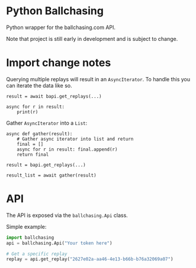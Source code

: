 # Python Ballchasing
Python wrapper for the ballchasing.com API. 

Note that project is still early in development and is subject to change.

# Import change notes

Querying multiple replays will result in an `AsyncIterator`. To handle this you can iterate the data like so.

```
result = await bapi.get_replays(...)

async for r in result:
    print(r)
```

Gather `AsyncIterator` into a `List`:

```
async def gather(result):
    # Gather async iterator into list and return
    final = []
    async for r in result: final.append(r)
    return final

result = bapi.get_replays(...)

result_list = await gather(result)
```


# API
The API is exposed via the `ballchasing.Api` class.

Simple example:
```python
import ballchasing
api = ballchasing.Api("Your token here")

# Get a specific replay
replay = api.get_replay("2627e02a-aa46-4e13-b66b-b76a32069a07")
```
